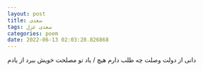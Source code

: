 ```yaml
---
layout: post
title: سعدی
tags: سعدی غزل
categories: poem
date: 2022-06-13 02:03:28.826868
---
```


دانی از دولت وصلت چه طلب دارم هیچ / یاد تو مصلحت خویش ببرد از یادم